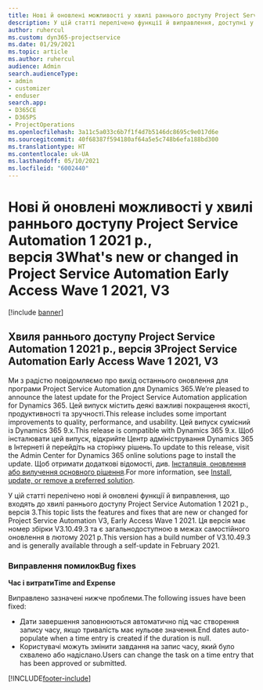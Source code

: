```yaml
---
title: Нові й оновлені можливості у хвилі раннього доступу Project Service Automation 1 2021 р., версія 3
description: У цій статті перелічено функції й виправлення, доступні у хвилі раннього доступу Project Service Automation 1 2021 р., версія 3.
author: ruhercul
ms.custom: dyn365-projectservice
ms.date: 01/29/2021
ms.topic: article
ms.author: ruhercul
audience: Admin
search.audienceType:
- admin
- customizer
- enduser
search.app:
- D365CE
- D365PS
- ProjectOperations
ms.openlocfilehash: 3a11c5a033c6b7f1f4d7b5146dc8695c9e017d6e
ms.sourcegitcommit: 40f68387f594180af64a5e5c748b6efa188bd300
ms.translationtype: HT
ms.contentlocale: uk-UA
ms.lasthandoff: 05/10/2021
ms.locfileid: "6002440"
---
```

# <a name="whats-new-or-changed-in-project-service-automation-early-access-wave-1-2021-v3"></a><span data-ttu-id="b8f9e-103">Нові й оновлені можливості у хвилі раннього доступу Project Service Automation 1 2021 р., версія 3</span><span class="sxs-lookup"><span data-stu-id="b8f9e-103">What's new or changed in Project Service Automation Early Access Wave 1 2021, V3</span></span>

[!include [banner](../includes/psa-now-project-operations.md)]

## <a name="project-service-automation-early-access-wave-1-2021-v3"></a><span data-ttu-id="b8f9e-104">Хвиля раннього доступу Project Service Automation 1 2021 р., версія 3</span><span class="sxs-lookup"><span data-stu-id="b8f9e-104">Project Service Automation Early Access Wave 1 2021, V3</span></span>

<span data-ttu-id="b8f9e-105">Ми з радістю повідомляємо про вихід останнього оновлення для програми Project Service Automation для Dynamics 365.</span><span class="sxs-lookup"><span data-stu-id="b8f9e-105">We’re pleased to announce the latest update for the Project Service Automation application for Dynamics 365.</span></span> <span data-ttu-id="b8f9e-106">Цей випуск містить деякі важливі покращення якості, продуктивності та зручності.</span><span class="sxs-lookup"><span data-stu-id="b8f9e-106">This release includes some important improvements to quality, performance, and usability.</span></span> <span data-ttu-id="b8f9e-107">Цей випуск сумісний із Dynamics 365 9.x.</span><span class="sxs-lookup"><span data-stu-id="b8f9e-107">This release is compatible with Dynamics 365 9.x.</span></span> <span data-ttu-id="b8f9e-108">Щоб інсталювати цей випуск, відкрийте Центр адміністрування Dynamics 365 в Інтернеті й перейдіть на сторінку рішень.</span><span class="sxs-lookup"><span data-stu-id="b8f9e-108">To update to this release, visit the Admin Center for Dynamics 365 online solutions page to install the update.</span></span> <span data-ttu-id="b8f9e-109">Щоб отримати додаткові відомості, див. [Інсталяція, оновлення або вилучення основного рішення](/power-platform/admin/install-remove-preferred-solution).</span><span class="sxs-lookup"><span data-stu-id="b8f9e-109">For more information, see [Install, update, or remove a preferred solution](/power-platform/admin/install-remove-preferred-solution).</span></span>

<span data-ttu-id="b8f9e-110">У цій статті перелічено нові й оновлені функції й виправлення, що входять до хвилі раннього доступу Project Service Automation 1 2021 р., версія 3.</span><span class="sxs-lookup"><span data-stu-id="b8f9e-110">This topic lists the features and fixes that are new or changed for Project Service Automation V3, Early Access Wave 1 2021.</span></span> <span data-ttu-id="b8f9e-111">Ця версія має номер збірки V3.10.49.3 та є загальнодоступною в межах самостійного оновлення в лютому 2021 р.</span><span class="sxs-lookup"><span data-stu-id="b8f9e-111">This version has a build number of V3.10.49.3 and is generally available through a self-update in February 2021.</span></span>


### <a name="bug-fixes"></a><span data-ttu-id="b8f9e-112">Виправлення помилок</span><span class="sxs-lookup"><span data-stu-id="b8f9e-112">Bug fixes</span></span>

<span data-ttu-id="b8f9e-113">**Час і витрати**</span><span class="sxs-lookup"><span data-stu-id="b8f9e-113">**Time and Expense**</span></span>

<span data-ttu-id="b8f9e-114">Виправлено зазначені нижче проблеми.</span><span class="sxs-lookup"><span data-stu-id="b8f9e-114">The following issues have been fixed:</span></span>

- <span data-ttu-id="b8f9e-115">Дати завершення заповнюються автоматично під час створення запису часу, якщо тривалість має нульове значення.</span><span class="sxs-lookup"><span data-stu-id="b8f9e-115">End dates auto-populate when a time entry is created if the duration is null.</span></span>
- <span data-ttu-id="b8f9e-116">Користувачі можуть змінити завдання на запис часу, який було схвалено або надіслано.</span><span class="sxs-lookup"><span data-stu-id="b8f9e-116">Users can change the task on a time entry that has been approved or submitted.</span></span>


[!INCLUDE[footer-include](../includes/footer-banner.md)]